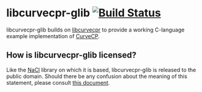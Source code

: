 # libcurvecpr-glib [![Build Status](https://travis-ci.org/impl/libcurvecpr-glib.png)](https://travis-ci.org/impl/libcurvecpr-glib)

libcurvecpr-glib builds on [libcurvecpr](https://github.com/impl/libcurvecpr) to provide a working C-language example implementation of [CurveCP](http://curvecp.org/).

## How is libcurvecpr-glib licensed?

Like the [NaCl](http://nacl.cr.yp.to/) library on which it is based, libcurvecpr-glib is released to the public domain. Should there be any confusion about the meaning of this statement, please consult [this document](http://creativecommons.org/publicdomain/zero/1.0/).
